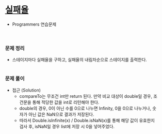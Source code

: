 # [실패율](https://programmers.co.kr/learn/courses/30/lessons/42889)
- Programmers 연습문제  
<br><br>

### 문제 정리
- 스테이지마다 실패율을 구하고, 실패율의 내림차순으로 스테이지를 출력한다.
  <br><br>

### 문제 풀이
- 접근 (Solution)
   - compareTo는 무조건 int만 return 된다. 만약 비교 대상이 double일 경우, 조건문을 통해 적당한 값을 int로 리턴해야 한다.
   - double의 경우, 0이 아닌 수를 0으로 나누면 Infinity, 0을 0으로 나누거나, 숫자가 아닌 값은 NaN으로 결과가 저장된다.
   - 따라서 Double.isInfinite(x) / Double.isNaN(x)를 통해 해당 값이 유효한지 검사 후, isNaN일 경우 list에 저장 시 0을 넣어주었다.  